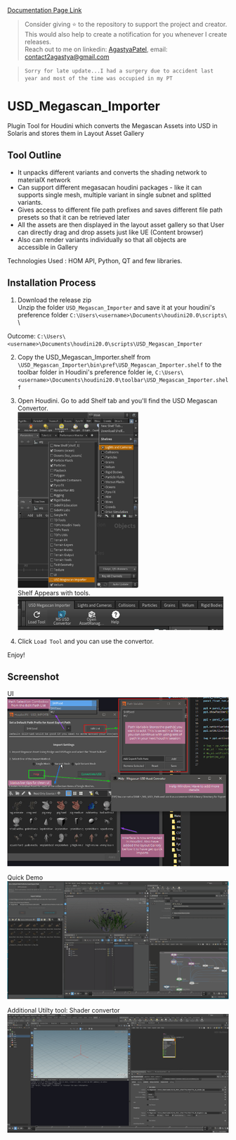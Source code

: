 [Documentation Page Link](https://agastyapatel.github.io/USD_Megascan_Importer/)

> Consider giving ⭐ to the repository to support the project and creator. This would also help to create a notification for you whenever I create releases.\
> Reach out to me on linkedin: [AgastyaPatel](https://www.linkedin.com/in/4gastyaPatel/), email: contact2agastya@gmail.com 

> `Sorry for late update...I had a surgery due to accident last year and most of the time was occupied in my PT` 

# USD_Megascan_Importer
Plugin Tool for Houdini which converts the Megascan Assets into USD in Solaris and stores them in Layout Asset Gallery

## Tool Outline
- It unpacks different variants and converts the shading network to materialX network
- Can support different megasacan houdini packages - like it can supports single mesh, multiple variant in single subnet and splitted variants.
- Gives access to different file path prefixes and saves different file path presets so that it can be retrieved later
- All the assets are then displayed in the layout asset gallery so that User can directly drag and drop assets just like UE (Content browser)
- Also can render variants individually so that all objects are accessible in Gallery

Technologies Used : HOM API, Python, QT and few libraries.

## Installation Process
1. Download the release zip\
Unzip the folder `USD_Megascan_Importer` and save it at your houdini's preference folder `C:\Users\<username>\Documents\houdini20.0\scripts\` \

Outcome: `C:\Users\<username>\Documents\houdini20.0\scripts\USD_Megascan_Importer`

2. Copy the USD_Megascan_Importer.shelf from  `\USD_Megascan_Importer\bin\pref\USD_Megascan_Importer.shelf` to the toolbar folder in Houdini's preference folder ie,
`C:\Users\<username>\Documents\houdini20.0\toolbar\USD_Megascan_Importer.shelf`

3. Open Houdini. Go to add Shelf tab and you'll find the USD Megascan Convertor.\
<img src = 'bin/DEV/ShelfSS.png'  height = 400></img>\
Shelf Appears with tools.
<img src = 'bin/DEV/shelf.png'></img> 

4. Click `Load Tool` and you can use the convertor.

Enjoy!

## Screenshot
UI
![UI](/bin/DEV/UI.jpeg)

Quick Demo
![UI](/bin/DEV/breakdown2.gif)

Additional Utilty tool: Shader convertor
![UI](/bin/DEV/mtlxConverter.gif)
